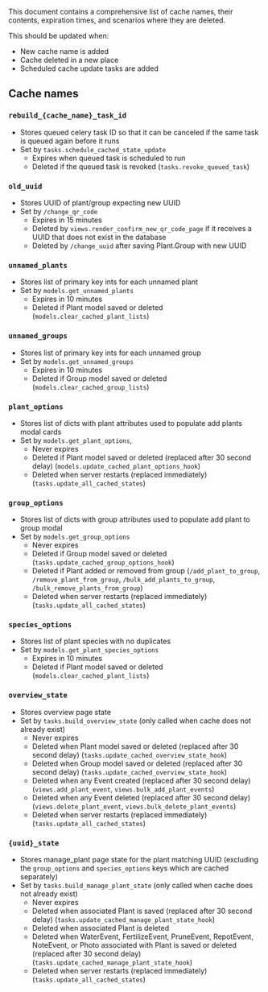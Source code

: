 This document contains a comprehensive list of cache names, their contents, expiration times, and scenarios where they are deleted.

This should be updated when:
- New cache name is added
- Cache deleted in a new place
- Scheduled cache update tasks are added

## Cache names

### `rebuild_{cache_name}_task_id`
- Stores queued celery task ID so that it can be canceled if the same task is queued again before it runs
- Set by `tasks.schedule_cached_state_update`
  * Expires when queued task is scheduled to run
  * Deleted if the queued task is revoked (`tasks.revoke_queued_task`)

### `old_uuid`
- Stores UUID of plant/group expecting new UUID
- Set by `/change_qr_code`
  * Expires in 15 minutes
  * Deleted by `views.render_confirm_new_qr_code_page` if it receives a UUID that does not exist in the database
  * Deleted by `/change_uuid` after saving Plant.Group with new UUID

### `unnamed_plants`
- Stores list of primary key ints for each unnamed plant
- Set by `models.get_unnamed_plants`
  * Expires in 10 minutes
  * Deleted if Plant model saved or deleted (`models.clear_cached_plant_lists`)

### `unnamed_groups`
- Stores list of primary key ints for each unnamed group
- Set by `models.get_unnamed_groups`
  * Expires in 10 minutes
  * Deleted if Group model saved or deleted (`models.clear_cached_group_lists`)

### `plant_options`
- Stores list of dicts with plant attributes used to populate add plants modal cards
- Set by `models.get_plant_options`,
  * Never expires
  * Deleted if Plant model saved or deleted (replaced after 30 second delay) (`models.update_cached_plant_options_hook`)
  * Deleted when server restarts (replaced immediately) (`tasks.update_all_cached_states`)

### `group_options`
- Stores list of dicts with group attributes used to populate add plant to group modal
- Set by `models.get_group_options`
  * Never expires
  * Deleted if Group model saved or deleted (`tasks.update_cached_group_options_hook`)
  * Deleted if Plant added or removed from group (`/add_plant_to_group`, `/remove_plant_from_group`, `/bulk_add_plants_to_group`, `/bulk_remove_plants_from_group`)
  * Deleted when server restarts (replaced immediately) (`tasks.update_all_cached_states`)

### `species_options`
- Stores list of plant species with no duplicates
- Set by `models.get_plant_species_options`
  * Expires in 10 minutes
  * Deleted if Plant model saved or deleted (`models.clear_cached_plant_lists`)

### `overview_state`
- Stores overview page state
- Set by `tasks.build_overview_state` (only called when cache does not already exist)
  * Never expires
  * Deleted when Plant model saved or deleted (replaced after 30 second delay) (`tasks.update_cached_overview_state_hook`)
  * Deleted when Group model saved or deleted (replaced after 30 second delay) (`tasks.update_cached_overview_state_hook`)
  * Deleted when any Event created (replaced after 30 second delay) (`views.add_plant_event`, `views.bulk_add_plant_events`)
  * Deleted when any Event deleted (replaced after 30 second delay) (`views.delete_plant_event`, `views.bulk_delete_plant_events`)
  * Deleted when server restarts (replaced immediately) (`tasks.update_all_cached_states`)

### `{uuid}_state`
- Stores manage_plant page state for the plant matching UUID (excluding the `group_options` and `species_options` keys which are cached separately)
- Set by `tasks.build_manage_plant_state` (only called when cache does not already exist)
  * Never expires
  * Deleted when associated Plant is saved (replaced after 30 second delay) (`tasks.update_cached_manage_plant_state_hook`)
  * Deleted when associated Plant is deleted
  * Deleted when WaterEvent, FertilizeEvent, PruneEvent, RepotEvent, NoteEvent, or Photo associated with Plant is saved or deleted (replaced after 30 second delay) (`tasks.update_cached_manage_plant_state_hook`)
  * Deleted when server restarts (replaced immediately) (`tasks.update_all_cached_states`)
